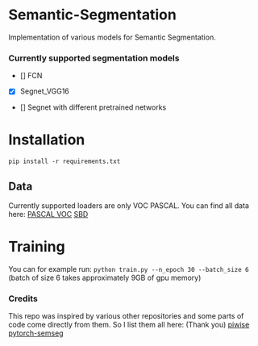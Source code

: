 # Semantic-Segmentation
Implementation of various models for Semantic Segmentation.

### Currently supported segmentation models

- [] FCN
- [x] Segnet_VGG16
- [] Segnet with different pretrained networks

# Installation
`pip install -r requirements.txt`

## Data
Currently supported loaders are only VOC PASCAL. You can find all data here:
[PASCAL VOC](http://host.robots.ox.ac.uk/pascal/VOC/)
[SBD](http://home.bharathh.info/pubs/codes/SBD/download.html)

# Training
You can for example run:
`python train.py --n_epoch 30 --batch_size 6` (batch of size 6 takes approximately 9GB of gpu memory)


### Credits
This repo was inspired by various other repositories and some parts of code
come directly from them. So I list them all here: (Thank you)
[piwise](https://github.com/bodokaiser/piwise/tree/master/piwise)
[pytorch-semseg](https://github.com/meetshah1995/pytorch-semseg)
